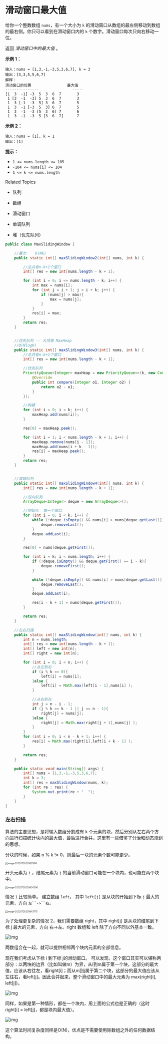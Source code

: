 # 滑动窗口最大值

给你一个整数数组 `nums`，有一个大小为 `k` 的滑动窗口从数组的最左侧移动到数组的最右侧。你只可以看到在滑动窗口内的 `k` 个数字。滑动窗口每次只向右移动一位。

返回 *滑动窗口中的最大值* 。



**示例 1：**

```
输入：nums = [1,3,-1,-3,5,3,6,7], k = 3
输出：[3,3,5,5,6,7]
解释：
滑动窗口的位置                最大值
---------------               -----
[1  3  -1] -3  5  3  6  7       3
 1 [3  -1  -3] 5  3  6  7       3
 1  3 [-1  -3  5] 3  6  7       5
 1  3  -1 [-3  5  3] 6  7       5
 1  3  -1  -3 [5  3  6] 7       6
 1  3  -1  -3  5 [3  6  7]      7
```

**示例 2：**

```
输入：nums = [1], k = 1
输出：[1]
```



**提示：**

- `1 <= nums.length <= 105`
- `-104 <= nums[i] <= 104`
- `1 <= k <= nums.length`

Related Topics

- 队列

- 数组

- 滑动窗口

- 单调队列

- 堆（优先队列）

```java
public class MaxSlidingWindow {

    //暴力    O(Nk)
    public static int[] maxSlidingWindow2(int[] nums, int k) {

        //总共有n-k+1个窗口
        int[] res = new int[nums.length - k + 1];

        for (int i = 0; i <= nums.length - k; i++) {
            int max = nums[i];
            for (int j = i + 1; j < i + k; j++) {
                if (nums[j] > max){
                    max = nums[j];
                }
            }
            res[i] = max;
        }
        return res;
    }


    //优先队列 -- 大顶堆 MaxHeap
    //O(NlogK)
    public static int[] maxSlidingWindow3(int[] nums, int k) {
        //总共有n-k+1个窗口
        int[] res = new int[nums.length - k + 1];

        //优先队列
        PriorityQueue<Integer> maxHeap = new PriorityQueue<>(k, new Comparator<Integer>() {
            @Override
            public int compare(Integer o1, Integer o2) {
                return o2 - o1;
            }
        });

        //构建
        for (int i = 0; i < k; i++) {
            maxHeap.add(nums[i]);
        }

        res[0] = maxHeap.peek();

        for (int i = 1; i < nums.length - k + 1; i++) {
            maxHeap.remove(nums[i - 1]);
            maxHeap.add(nums[i + k - 1]);
            res[i] = maxHeap.peek();
        }
        return res;
    }


    //双端队列
    public static int[] maxSlidingWindow4(int[] nums, int k) {
        int[] res = new int[nums.length - k + 1];

        //双向队列
        ArrayDeque<Integer> deque = new ArrayDeque<>();

        //初始化  第一个窗口
        for (int i = 0; i < k; i++) {
            while (!deque.isEmpty() && nums[i] > nums[deque.getLast()]){
                deque.removeLast();
            }
            deque.addLast(i);
        }

        res[0] = nums[deque.getFirst()];

        for (int i = k; i < nums.length; i++) {
            if (!deque.isEmpty() && deque.getFirst() == i - k){
                deque.removeFirst();
            }

            while (!deque.isEmpty() && nums[i] > nums[deque.getLast()]){
                deque.removeLast();
            }
            deque.addLast(i);

            res[i - k + 1] = nums[deque.getFirst()];
        }

        return res;
    }

    //左右扫描
    public static int[] maxSlidingWindow(int[] nums, int k) {
        int n = nums.length;
        int[] res = new int[nums.length - k + 1];
        int[] left = new int[n];
        int[] right = new int[n];

        for (int i = 0; i < n; i++) {
            //从左到右
            if (i % k == 0){
                left[i] = nums[i];
            }else {
                left[i] = Math.max(left[i - 1],nums[i] );
            }

            //从右到左
            int j = n - i - 1;
            if (j % k == k - 1 || j == n - 1){
                right[j] = nums[j];
            }else {
                right[j] = Math.max(right[j + 1],nums[j] );
            }
        }
        for (int i = 0; i < n - k + 1; i++) {
            res[i] = Math.max(right[i],left[i + k - 1] );
        }

        return res;
    }

    public static void main(String[] args) {
        int[] nums = {1,3,-1,-3,5,3,6,7};
        int k = 3;
        int[] res = maxSlidingWindow(nums, k);
        for (int re : res) {
            System.out.print(re + "  ");
        }
    }
}
```

### 左右扫描



算法的主要思想，是将输入数组分割成有 k 个元素的块，然后分别从左右两个方向进行扫描统计块内的最大值，最后进行合并。这里有一些借鉴了分治和动态规划的思想。

 

分块的时候，如果 n % k != 0，则最后一块的元素个数可能更少。

<img src="https://lsl-image.oss-cn-beijing.aliyuncs.com/note/images/image-20220728235621914.png" alt="image-20220728235621914" style="zoom:50%;" />

 

开头元素为 `i` ，结尾元素为 `j` 的当前滑动窗口可能在一个块内，也可能在两个块中。

 

<img src="https://lsl-image.oss-cn-beijing.aliyuncs.com/note/images/image-20220728235634306.png" alt="image-20220728235634306" style="zoom:50%;" />

 

 

情况 `1` 比较简单。 建立数组 `left`， 其中 `left[j]` 是从块的开始到下标 `j` 最大的元素，方向 `左``->``右`。

<img src="https://lsl-image.oss-cn-beijing.aliyuncs.com/note/images/image-20220728235643775.png" alt="image-20220728235643775" style="zoom:50%;" />

 

为了处理更复杂的情况 2，我们需要数组 right，其中 right[j] 是从块的结尾到下标 j 最大的元素，方向 右->左。right 数组和 left 除了方向不同以外基本一致。

![img](https://lsl-image.oss-cn-beijing.aliyuncs.com/note/images/clip_image008.jpg)

 

两数组合在一起，就可以提供相邻两个块内元素的全部信息。

现在我们考虑从下标 i 到下标 j的滑动窗口。 可以发现，这个窗口其实可以堪称两部分：以两块的边界（比如叫做m）为界，从i到m属于第一个块，这部分的最大值，应该从右往左，看right[i]；而从m到j属于第二个块，这部分的最大值应该从左往右，看left[j]。因此合并起来，整个滑动窗口中的最大元素为 max(right[i], left[j])。

![img](https://lsl-image.oss-cn-beijing.aliyuncs.com/note/images/clip_image010.jpg)

 

同样，如果是第一种情形，都在一个块内，用上面的公式也是正确的（这时right[i] = left[j]，都是块内最大值）。

![img](https://lsl-image.oss-cn-beijing.aliyuncs.com/note/images/clip_image012.jpg)

 

这个算法时间复杂度同样是O(N)，优点是不需要使用除数组之外的任何数据结构。

